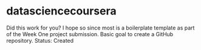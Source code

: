 # datasciencecoursera
Did this work for you?  I hope so since most is a boilerplate template as part of the Week One project submission.  Basic goal to create a GitHub repository.  Status: Created 
